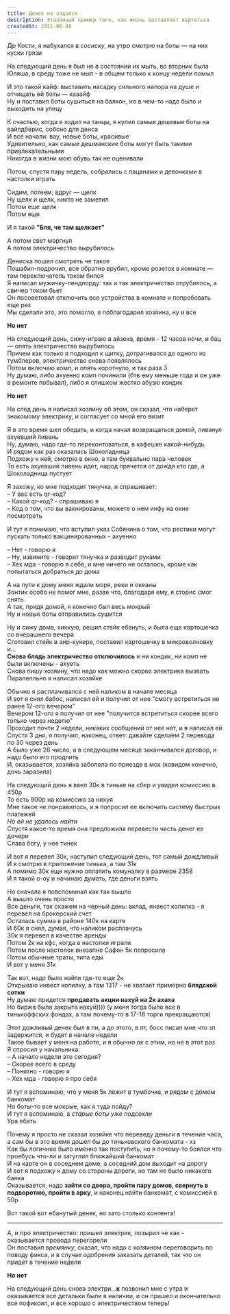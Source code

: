 ```yaml
---
title: Денек не задался
description: Эталонный пример того, как жизнь заставляет вертеться
createdAt: 2021-06-28
---
```



Др Кости, я набухался *в сосиску*, на утро смотрю на боты — на них куски грязи

<new-img-row>
  <img-slide src="/images/cool-story/bad-day/dirty-boots.jpg" alt="Грязненькие боты" ></img-slide>
</new-img-row>

На следующий день я был не в состоянии их мыть, во вторник была Юляша, в среду тоже не мыл - в общем только к концу недели помыл


И это такой кайф: выставить насадку сильного напора на душе и отчищать ей боты — кааайф<br>
Ну и поставил боты сушиться на балкон, но в чем-то надо было и выходить на улицу

К счастью, когда я ходил на танцы, я купил самые дешевые боты на вайлдберис, собсно для денса<br>
И всé начали: вау, новые боты, красивые<br>
Удивительно, как самые дешманские боты могут быть такими привлекательными<br>
Никогда в жизни мою обувь так не оценивали<br>

<new-img-row>
  <img-slide src="/images/cool-story/bad-day/new-boots.jpg" alt="Новенькие боты" ></img-slide>
</new-img-row>

Потом, спустя пару недель, собрались с пацанами и девочками в настолки играть 

Сидим, потеем, вдруг — щелк<br>
Ну щелк и щелк, никто не заметил<br>
Потом еще щелк<br>
Потом еще<br>

И я такой **"Бля, че там щелкает"**

А потом свет моргнул<br>
А потом электричество вырубилось<br>

Дениска пошел смотреть че такое<br>
Пошабил-подрочил, все обратно врубил, кроме розеток в комнате — там переключатель током бился<br>
Я написал мужичку-лендлорду: так и так электричество отрубилось, а свичер током бьет<br>
Он посоветовал отключить все устройства в комнате и попробовать еще раз<br>
Мы сделали это, это помогло, я поблагодарил хозяина, ну и все<br>

**Но нет**

На следующий день, сижу-играю в айзека, время - 12 часов ночи, и бац — опять электричество вырубилось<br>
Причем как только я подходил к щитку, дотрагивался до одного из тумблеров, электричество снова появлялось<br>
Потом включаю комп, и опять коротнуло, и так раза 3<br>
Ну думаю, либо ахуенно комп починили (бтв ему меньше года и он уже в ремонте побывал), либо я слишком жестко абузю кондик

**Но нет**

На след день я написал хозяину об этом, он сказал, что наберет знакомому электрику, и согласует со мной его визит

Я в это время шел обедать, и когда начал возвращаться домой, ливанул ахуевший ливень<br>
Ну, думаю, надо где-то переконтоваться, в кафешке какой-нибудь<br>
И рядом как раз оказалась Шоколадница<br>
Подхожу к ней, смотрю в окно, а там буквально пара человек<br>
То есть ахуевший ливень идет, народ прячется от дождя кто где, а Шоколадница пустует<br>

Я захожу, ко мне подходит тянучка, и спрашивает:<br>
– У вас есть qr-код?<br>
– Какой qr-код? - спрашиваю я<br>
– Код о том, что вы вакнированы, можете о нем инфу на окне посмотреть<br>

И тут я понимаю, что вступил указ Собянина о том, что рестики могут пускать только вакцинированных - ахуенно<br>

– Нет - говорю я<br>
– Ну, извините - говорит тянучка и разводит руками<br>
– Хех мда - говорю я себе, и мне ничего не осталось, кроме как попытаться добраться до дома<br>

А на пути к дому меня ждали моря, реки и океаны<br>
Зонтик особо не помог мне, разве что, благодаря ему, я сторис смог снять<br>
А так, придя домой, я конечно был весь мокрый<br> 
Ну и новые боты отправились сушится<br>

Ну и сижу дома, хиккую, решил стейк ебануть, и была еще картошечка со вчерашнего вечера<br>
Сготовил стейк в эир-кукере, поставил картошечку в микроволновку и...<br>
**Снова блядь электричество отключилось** и ни кондик, ни комп не были включены - ахуеть<br>
Снова пишу хозяину, что надо как можно скорее электрика вызвать<br>
Паралелльно я написал хозяйке<br>

Обычно я расплачивался с ней наликом в начале месяца<br>
И вот я снял бабос, написал ей и получил от нее "смогу встретиться не ранее 12-ого вечером"<br>
Вечером 12-ого я получил от нее "получится встретиться скорее всего только через неделю"<br>
Проходит почти 2 недели, никаких сообщений от нее нет, и я написал ей<br>
Спустя 3 дня, я получил, наконец, ответ: давайте сделаем 2 перевода по 30 через день<br>
А было уже 26 число, а в следующем месяце заканчивался договор, и надо было его продлить<br>
И, оказывается, хозяйка заболела по приезде в мск (ковидом конечно, дочь заразила)

На следующий день я ввел 30к в тиньке на сбер и увидел комиссию в 450р<br>
То есть 900р на комиссию за нихуя<br>
Мне такое не понравилось, и я попросил ее включить систему быстрых платежей<br>
*Но ей не удалось найти*<br> 
Спустя какое-то время она предложила перевести часть денег ее дочери<br>
Слава богу, у нее тинек<br>

И вот я перевел 30к, наступил следующий день, тот самый дождливый<br>
И я смотрю в приложение тинька, а там 31к<br>
А помимо 30к еще нужно оплатить комуналку в размере 2358<br>
И я такой о-оу и начинаю думать, где деньги взять<br>

Но сначала я повспоминал как так вышло<br>
А вышло очень просто<br>
Все деньги, так скажем на черный день: вклад, инвест копилка - я перевел на брокерский счет<br>
Осталась сумма в районе 140к на карте<br>
И 60к я снял, думая, что наликом расплачусь<br>
30к я перевел в качестве аренды<br>
Потом 2к на кфс, когда в настолки играли<br>
Потом после настолок внезапно Сафон 5к попросила<br> 
Потом обычные траты, типа еды<br>
И вот у меня 31к<br>

Так вот, надо было найти где-то еще 2к <br>
Открываю инвест копилку, а там 1317 - не хватает примерно **блядской сотки**<br>
Ну думаю придется **продавать акции нахуй на 2к ахаха**<br>
Но биржа была закрыта нахуй)))) (у меня тогда было все в тинькоффских фондах, а там почему-то в 17-18 торги прекращаются) <br>

Этот дожливый денек был в пн, а до этого, в пт, босс писал мне что зп задержится, и будет в начале недели<br>
Такое бывает у меня на работе, и я обычно ок с этим, но не в этот раз<br>
Я спросил у начальника:<br>
– А начало недели это сегодня?<br>
– Скорее всего в среду<br>
– Понятно - говорю я<br>
– Хех мда - говорю я про себя<br>

И тут я вспоминаю, что у меня 5к лежит в тумбочке, и рядом с домом банкомат<br>
Но боты-то все мокрые, как я туда пойду?<br>
И тут я вспоминаю, а *старые боты уже подсохли*<br>
Ура ебать<br>

Почему я просто не сказал хозяйке что переведу деньги в течение часа, а сам бы в это время дошел бы до тиньковского банкомата - хз<br>
Как бы логичнее было именно так поступить, но я почему-то боялся что проебусь что-ли и загуглил ближайший банкомат<br>
И на карте он в соседнем доме, а соседний дом выходит на дорогу<br>
И вот я подхожу к дому со стороны дороги, но там не было никакого банка<br>
Оказывается, надо **зайти со двора, пройти пару домов, свернуть в подворотню, пройти в арку**, и наконец найти банкомат, с комиссией в 50р<br>

Вот такой вот ебанутый денек, но зато столько контента!

---

А, и про электричество: пришел электрик, позырил че как - оказывается провода перегорели<br>
Он поставил *времянку*, сказал, что надо с хозяином переговорить по поводу фикса, и в случае одобрения заказать деталей, так что он придет в течение недели<br>

**Но нет**

На следующий день снова электри...**к** позвонил мне с утра и оказывается все детальки были в наличии, и он пришел и окончательно все пофиксил, и все хорошо с электричеством теперь!
